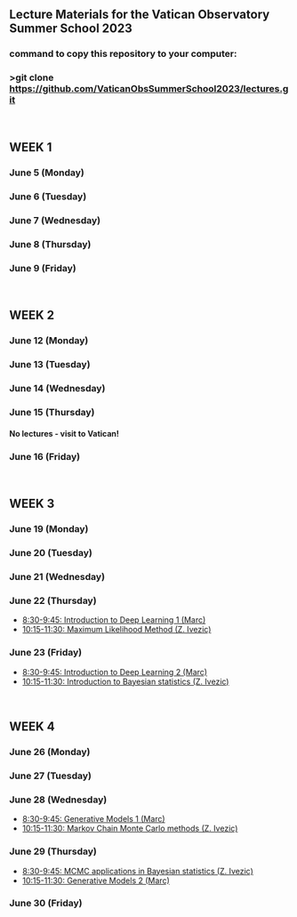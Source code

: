 ## Lecture Materials for the Vatican Observatory Summer School 2023
### command to copy this repository to your computer: 
### >git clone https://github.com/VaticanObsSummerSchool2023/lectures.git


&nbsp;  
## **WEEK 1**

### June 5 (Monday)

### June 6 (Tuesday)

### June 7 (Wednesday)

### June 8 (Thursday)

### June 9 (Friday)


&nbsp;  
## **WEEK 2**

### June 12 (Monday)

### June 13 (Tuesday)

### June 14 (Wednesday)

### June 15 (Thursday)

#### No lectures - visit to Vatican! 

### June 16 (Friday)

&nbsp;  
## **WEEK 3**

### June 19 (Monday)

### June 20 (Tuesday)

### June 21 (Wednesday)

### June 22 (Thursday)
* [8:30-9:45: Introduction to Deep Learning 1 (Marc)]()
* [10:15-11:30: Maximum Likelihood Method (Z. Ivezic)](https://github.com/VaticanObsSummerSchool2023/lectures/blob/main/IvezicJune22.ipynb)

### June 23 (Friday)
* [8:30-9:45: Introduction to Deep Learning  2 (Marc)]()
* [10:15-11:30: Introduction to Bayesian statistics (Z. Ivezic)](https://github.com/VaticanObsSummerSchool2023/lectures/blob/main/IvezicJune23.ipynb)


&nbsp;  
## **WEEK 4**

### June 26 (Monday)

### June 27 (Tuesday)

### June 28 (Wednesday)

* [8:30-9:45: Generative Models 1 (Marc)]()
* [10:15-11:30: Markov Chain Monte Carlo methods (Z. Ivezic)](https://github.com/VaticanObsSummerSchool2023/lectures/blob/main/IvezicJune28.ipynb)

### June 29 (Thursday)

* [8:30-9:45: MCMC applications in Bayesian statistics (Z. Ivezic)](https://github.com/VaticanObsSummerSchool2023/lectures/blob/main/IvezicJune29.ipynb)
* [10:15-11:30: Generative Models 2 (Marc)]()

### June 30 (Friday)




 

